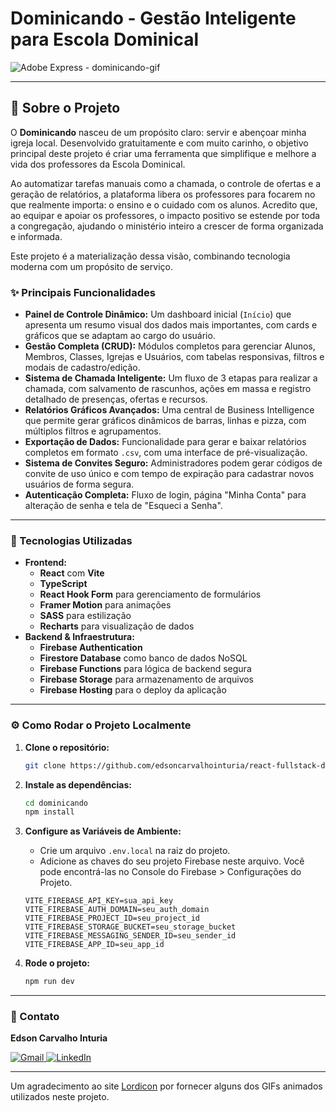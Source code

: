 # Dominicando - Gestão Inteligente para Escola Dominical

![Adobe Express - dominicando-gif](https://github.com/user-attachments/assets/9efe7f2a-06cd-41fb-bcb9-c214d0714c82)

---

## 📖 Sobre o Projeto

O **Dominicando** nasceu de um propósito claro: servir e abençoar minha igreja local. Desenvolvido gratuitamente e com muito carinho, o objetivo principal deste projeto é criar uma ferramenta que simplifique e melhore a vida dos professores da Escola Dominical.

Ao automatizar tarefas manuais como a chamada, o controle de ofertas e a geração de relatórios, a plataforma libera os professores para focarem no que realmente importa: o ensino e o cuidado com os alunos. Acredito que, ao equipar e apoiar os professores, o impacto positivo se estende por toda a congregação, ajudando o ministério inteiro a crescer de forma organizada e informada.

Este projeto é a materialização dessa visão, combinando tecnologia moderna com um propósito de serviço.

### ✨ Principais Funcionalidades

-   **Painel de Controle Dinâmico:** Um dashboard inicial (`Início`) que apresenta um resumo visual dos dados mais importantes, com cards e gráficos que se adaptam ao cargo do usuário.
-   **Gestão Completa (CRUD):** Módulos completos para gerenciar Alunos, Membros, Classes, Igrejas e Usuários, com tabelas responsivas, filtros e modais de cadastro/edição.
-   **Sistema de Chamada Inteligente:** Um fluxo de 3 etapas para realizar a chamada, com salvamento de rascunhos, ações em massa e registro detalhado de presenças, ofertas e recursos.
-   **Relatórios Gráficos Avançados:** Uma central de Business Intelligence que permite gerar gráficos dinâmicos de barras, linhas e pizza, com múltiplos filtros e agrupamentos.
-   **Exportação de Dados:** Funcionalidade para gerar e baixar relatórios completos em formato `.csv`, com uma interface de pré-visualização.
-   **Sistema de Convites Seguro:** Administradores podem gerar códigos de convite de uso único e com tempo de expiração para cadastrar novos usuários de forma segura.
-   **Autenticação Completa:** Fluxo de login, página "Minha Conta" para alteração de senha e tela de "Esqueci a Senha".

---

### 🚀 Tecnologias Utilizadas

-   **Frontend:**
    -   **React** com **Vite**
    -   **TypeScript**
    -   **React Hook Form** para gerenciamento de formulários
    -   **Framer Motion** para animações
    -   **SASS** para estilização
    -   **Recharts** para visualização de dados
-   **Backend & Infraestrutura:**
    -   **Firebase Authentication**
    -   **Firestore Database** como banco de dados NoSQL
    -   **Firebase Functions** para lógica de backend segura
    -   **Firebase Storage** para armazenamento de arquivos
    -   **Firebase Hosting** para o deploy da aplicação

---

### ⚙️ Como Rodar o Projeto Localmente

1.  **Clone o repositório:**

    ```bash
    git clone https://github.com/edsoncarvalhointuria/react-fullstack-dominicando.git
    ```

2.  **Instale as dependências:**

    ```bash
    cd dominicando
    npm install
    ```

3.  **Configure as Variáveis de Ambiente:**

    -   Crie um arquivo `.env.local` na raiz do projeto.
    -   Adicione as chaves do seu projeto Firebase neste arquivo. Você pode encontrá-las no Console do Firebase > Configurações do Projeto.

    ```env
    VITE_FIREBASE_API_KEY=sua_api_key
    VITE_FIREBASE_AUTH_DOMAIN=seu_auth_domain
    VITE_FIREBASE_PROJECT_ID=seu_project_id
    VITE_FIREBASE_STORAGE_BUCKET=seu_storage_bucket
    VITE_FIREBASE_MESSAGING_SENDER_ID=seu_sender_id
    VITE_FIREBASE_APP_ID=seu_app_id
    ```

4.  **Rode o projeto:**
    ```bash
    npm run dev
    ```

---

### 💌 Contato

**Edson Carvalho Inturia**

<p align="left">  
<a href="mailto:edsoncarvalhointuria@gmail.com" title="Gmail">  
  <img src="https://img.shields.io/badge/-Gmail-FF0000?style=flat-square&labelColor=FF0000&logo=gmail&logoColor=white" alt="Gmail"/>  
</a>  
<a href="https://br.linkedin.com/in/edson-carvalho-inturia-1442a0129" title="LinkedIn">  
  <img src="https://img.shields.io/badge/-LinkedIn-0e76a8?style=flat-square&logo=linkedin&logoColor=white" alt="LinkedIn"/>  
</a> 
</p>

---

Um agradecimento ao site [Lordicon](https://lordicon.com/) por fornecer alguns dos GIFs animados utilizados neste projeto.
